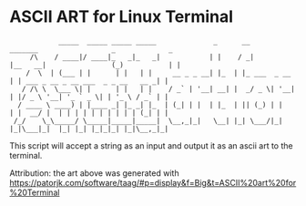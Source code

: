 # ASCII ART for Linux Terminal


                _____  _____ _____ _____              _      __             _______                  _             _ 
         /\    / ____|/ ____|_   _|_   _|            | |    / _|           |__   __|                (_)           | |
        /  \  | (___ | |      | |   | |     __ _ _ __| |_  | |_ ___  _ __     | | ___ _ __ _ __ ___  _ _ __   __ _| |
       / /\ \  \___ \| |      | |   | |    / _` | '__| __| |  _/ _ \| '__|    | |/ _ \ '__| '_ ` _ \| | '_ \ / _` | |
      / ____ \ ____) | |____ _| |_ _| |_  | (_| | |  | |_  | || (_) | |       | |  __/ |  | | | | | | | | | | (_| | |
     /_/    \_\_____/ \_____|_____|_____|  \__,_|_|   \__| |_| \___/|_|       |_|\___|_|  |_| |_| |_|_|_| |_|\__,_|_|

This script will accept a string as an input and output it as an ascii art to the terminal.

Attribution: the art above was generated with <https://patorjk.com/software/taag/#p=display&f=Big&t=ASCII%20art%20for%20Terminal>